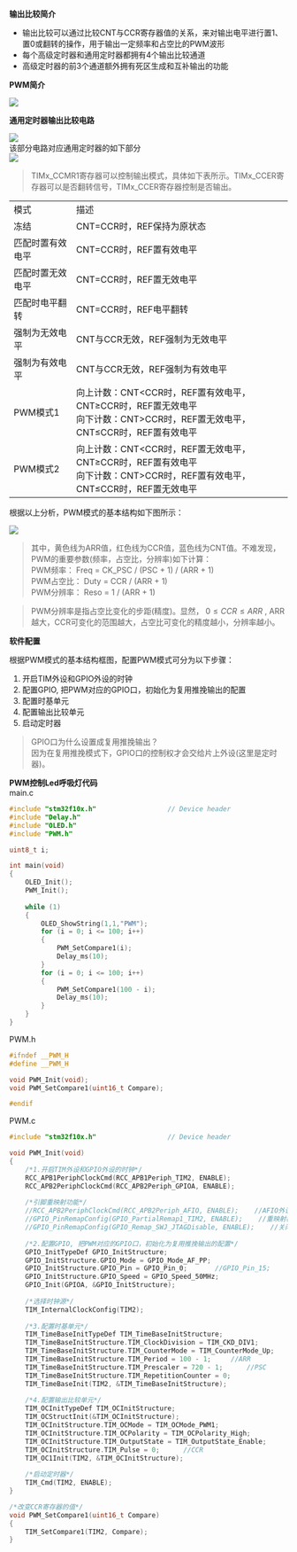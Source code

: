**输出比较简介**  
- 输出比较可以通过比较CNT与CCR寄存器值的关系，来对输出电平进行置1、置0或翻转的操作，用于输出一定频率和占空比的PWM波形  
- 每个高级定时器和通用定时器都拥有4个输出比较通道  
- 高级定时器的前3个通道额外拥有死区生成和互补输出的功能

**PWM简介**  
<div><img src = "./images/PWM简介.png"></div>

**通用定时器输出比较电路**  
<div><img src = "./images/通用定时器输出比较.png"></div>  
该部分电路对应通用定时器的如下部分  
<div><img src = "./images/通用定时器框图输出比较.png"></div>  

>TIMx_CCMR1寄存器可以控制输出模式，具体如下表所示。TIMx_CCER寄存器可以是否翻转信号，TIMx_CCER寄存器控制是否输出。

<table>
  <tbody>
    <tr>
      <td>模式</td>
      <td>描述</td>
    </tr>
    <tr>
      <td>冻结</td>
      <td>CNT=CCR时，REF保持为原状态</td>
    </tr>
    <tr>
      <td>匹配时置有效电平</td>
      <td>CNT=CCR时，REF置有效电平</td>
    </tr>
    <tr>
      <td>匹配时置无效电平</td>
      <td>CNT=CCR时，REF置无效电平</td>
    </tr>
    <tr>
      <td>匹配时电平翻转</td>
      <td>CNT=CCR时，REF电平翻转</td>
    </tr>
    <tr>
      <td>强制为无效电平</td>
      <td>CNT与CCR无效，REF强制为无效电平</td>
    </tr>
    <tr>
      <td>强制为有效电平</td>
      <td>CNT与CCR无效，REF强制为有效电平</td>
    </tr>
    <tr>
      <td>PWM模式1</td>
      <td>向上计数：CNT&lt;CCR时，REF置有效电平，CNT≥CCR时，REF置无效电平<br>向下计数：CNT&gt;CCR时，REF置无效电平，CNT≤CCR时，REF置有效电平</td>
    </tr>
    <tr>
      <td>PWM模式2</td>
      <td>向上计数：CNT&lt;CCR时，REF置无效电平，CNT≥CCR时，REF置有效电平<br>向下计数：CNT&gt;CCR时，REF置有效电平，CNT≤CCR时，REF置无效电平</td>
    </tr>
  </tbody>
  <colgroup>
    <col style="width: 22.4444%;">
    <col style="width: 77.5556%;">
  </colgroup>
</table>

根据以上分析，PWM模式的基本结构如下图所示：  
<div><img src = "./images/PWM基本结构.png"></div>  

>其中，黄色线为ARR值，红色线为CCR值，蓝色线为CNT值。不难发现，PWM的重要参数(频率，占空比，分辨率)如下计算：  
>PWM频率：	Freq = CK_PSC / (PSC + 1) / (ARR + 1)  
>PWM占空比：	Duty = CCR / (ARR + 1)  
>PWM分辨率：	Reso = 1 / (ARR + 1)  

>PWM分辨率是指占空比变化的步距(精度)。显然， $0\leq CCR\leq ARR$ , ARR越大，CCR可变化的范围越大，占空比可变化的精度越小，分辨率越小。

**软件配置**  

根据PWM模式的基本结构框图，配置PWM模式可分为以下步骤：  
1. 开启TIM外设和GPIO外设的时钟
2. 配置GPIO, 把PWM对应的GPIO口，初始化为复用推挽输出的配置
3. 配置时基单元
4. 配置输出比较单元
5. 启动定时器
>GPIO口为什么设置成复用推挽输出？  
>因为在复用推挽模式下，GPIO口的控制权才会交给片上外设(这里是定时器)。

**PWM控制Led呼吸灯代码**  
main.c  
```cpp
#include "stm32f10x.h"                  // Device header
#include "Delay.h"
#include "OLED.h"
#include "PWM.h"

uint8_t i;

int main(void)
{
    OLED_Init();
    PWM_Init();
    
    while (1)
    {
        OLED_ShowString(1,1,"PWM");
        for (i = 0; i <= 100; i++)
        {
            PWM_SetCompare1(i);
            Delay_ms(10);
        }
        for (i = 0; i <= 100; i++)
        {
            PWM_SetCompare1(100 - i);
            Delay_ms(10);
        }
    }
}

```
PWM.h  
```cpp
#ifndef __PWM_H
#define __PWM_H

void PWM_Init(void);
void PWM_SetCompare1(uint16_t Compare);

#endif

```
PWM.c  
```cpp
#include "stm32f10x.h"                  // Device header

void PWM_Init(void)
{
    /*1.开启TIM外设和GPIO外设的时钟*/
    RCC_APB1PeriphClockCmd(RCC_APB1Periph_TIM2, ENABLE);
    RCC_APB2PeriphClockCmd(RCC_APB2Periph_GPIOA, ENABLE);
    
    /*引脚重映射功能*/
    //RCC_APB2PeriphClockCmd(RCC_APB2Periph_AFIO, ENABLE);    //AFIO外设时钟
    //GPIO_PinRemapConfig(GPIO_PartialRemap1_TIM2, ENABLE);    //重映射模式，部分重映射或者完全重映射
    //GPIO_PinRemapConfig(GPIO_Remap_SWJ_JTAGDisable, ENABLE);    //关闭调试端口复用，因为TIM2要重映射的端口PA15默认为JTAG调试端口
    
    /*2.配置GPIO, 把PWM对应的GPIO口，初始化为复用推挽输出的配置*/
    GPIO_InitTypeDef GPIO_InitStructure;
    GPIO_InitStructure.GPIO_Mode = GPIO_Mode_AF_PP;
    GPIO_InitStructure.GPIO_Pin = GPIO_Pin_0;		//GPIO_Pin_15;
    GPIO_InitStructure.GPIO_Speed = GPIO_Speed_50MHz;
    GPIO_Init(GPIOA, &GPIO_InitStructure);
    
    /*选择时钟源*/
    TIM_InternalClockConfig(TIM2);
    
    /*3.配置时基单元*/
    TIM_TimeBaseInitTypeDef TIM_TimeBaseInitStructure;
    TIM_TimeBaseInitStructure.TIM_ClockDivision = TIM_CKD_DIV1;
    TIM_TimeBaseInitStructure.TIM_CounterMode = TIM_CounterMode_Up;
    TIM_TimeBaseInitStructure.TIM_Period = 100 - 1;		//ARR
    TIM_TimeBaseInitStructure.TIM_Prescaler = 720 - 1;		//PSC
    TIM_TimeBaseInitStructure.TIM_RepetitionCounter = 0;
    TIM_TimeBaseInit(TIM2, &TIM_TimeBaseInitStructure);
    
    /*4.配置输出比较单元*/
    TIM_OCInitTypeDef TIM_OCInitStructure;
    TIM_OCStructInit(&TIM_OCInitStructure);
    TIM_OCInitStructure.TIM_OCMode = TIM_OCMode_PWM1;
    TIM_OCInitStructure.TIM_OCPolarity = TIM_OCPolarity_High;
    TIM_OCInitStructure.TIM_OutputState = TIM_OutputState_Enable;
    TIM_OCInitStructure.TIM_Pulse = 0;		//CCR
    TIM_OC1Init(TIM2, &TIM_OCInitStructure);
    
    /*启动定时器*/
    TIM_Cmd(TIM2, ENABLE);
}

/*改变CCR寄存器的值*/
void PWM_SetCompare1(uint16_t Compare)
{
    TIM_SetCompare1(TIM2, Compare);
}

```
